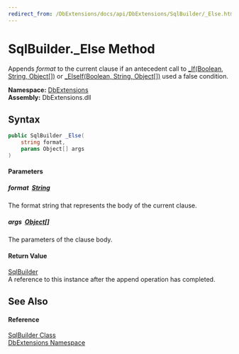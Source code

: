 ```yaml
---
redirect_from: /DbExtensions/docs/api/DbExtensions/SqlBuilder/_Else.html
---
```


SqlBuilder._Else Method
=======================
Appends *format* to the current clause if an antecedent call to [_If(Boolean, String, Object[])][1] or [_ElseIf(Boolean, String, Object[])][2] used a false condition.
  
**Namespace:** [DbExtensions][3]  
**Assembly:** DbExtensions.dll

Syntax
------

```csharp
public SqlBuilder _Else(
	string format,
	params Object[] args
)
```

#### Parameters

##### *format*  [String][4]
The format string that represents the body of the current clause.

##### *args*  [Object][5][]
The parameters of the clause body.

#### Return Value
[SqlBuilder][6]  
A reference to this instance after the append operation has completed.

See Also
--------

#### Reference
[SqlBuilder Class][6]  
[DbExtensions Namespace][3]  

[1]: _If.md
[2]: _ElseIf.md
[3]: ../README.md
[4]: https://learn.microsoft.com/dotnet/api/system.string
[5]: https://learn.microsoft.com/dotnet/api/system.object
[6]: README.md